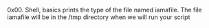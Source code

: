 0x00. Shell, basics
prints the type of the file named iamafile. The file iamafile will be in the /tmp directory when we will run your script
